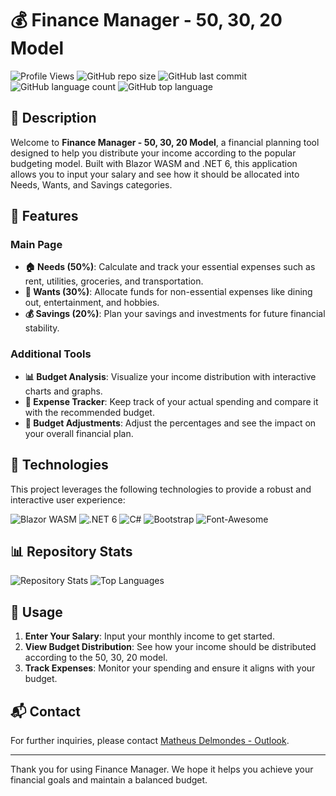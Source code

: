 # 💰 Finance Manager - 50, 30, 20 Model

![Profile Views](https://komarev.com/ghpvc/?username=MatheusDateu&style=for-the-badge&color=blue)
![GitHub repo size](https://img.shields.io/github/repo-size/MatheusDateu/WebSite503020BlazorWASM?style=for-the-badge&color=orange)
![GitHub last commit](https://img.shields.io/github/last-commit/MatheusDateu/WebSite503020BlazorWASM?style=for-the-badge&color=blue)
![GitHub language count](https://img.shields.io/github/languages/count/MatheusDateu/WebSite503020BlazorWASM?style=for-the-badge&color=orange)
![GitHub top language](https://img.shields.io/github/languages/top/MatheusDateu/WebSite503020BlazorWASM?style=for-the-badge&color=blue)

## 📜 Description

Welcome to **Finance Manager - 50, 30, 20 Model**, a financial planning tool designed to help you distribute your income according to the popular budgeting model. Built with Blazor WASM and .NET 6, this application allows you to input your salary and see how it should be allocated into Needs, Wants, and Savings categories.

## 🎨 Features

### Main Page
- **🏠 Needs (50%)**: Calculate and track your essential expenses such as rent, utilities, groceries, and transportation.
- **🎉 Wants (30%)**: Allocate funds for non-essential expenses like dining out, entertainment, and hobbies.
- **💰 Savings (20%)**: Plan your savings and investments for future financial stability.

### Additional Tools
- **📊 Budget Analysis**: Visualize your income distribution with interactive charts and graphs.
- **📝 Expense Tracker**: Keep track of your actual spending and compare it with the recommended budget.
- **🔄 Budget Adjustments**: Adjust the percentages and see the impact on your overall financial plan.

## 🚀 Technologies

This project leverages the following technologies to provide a robust and interactive user experience:

![Blazor WASM](https://img.shields.io/badge/Blazor_WASM-512BD4?style=for-the-badge&logo=blazor&logoColor=white)
![.NET 6](https://img.shields.io/badge/.NET-512BD4?style=for-the-badge&logo=dotnet&logoColor=white)
![C#](https://img.shields.io/badge/C%23-239120?style=for-the-badge&logo=c-sharp&logoColor=white)
![Bootstrap](https://img.shields.io/badge/Bootstrap-563D7C?style=for-the-badge&logo=bootstrap&logoColor=white)
![Font-Awesome](https://img.shields.io/badge/Font_Awesome-339AF0?style=for-the-badge&logo=font-awesome&logoColor=white)

## 📊 Repository Stats

![Repository Stats](https://github-readme-stats.vercel.app/api?username=MatheusDateu&repo=WebSite503020BlazorWASM&show_icons=true&theme=radical)
![Top Languages](https://github-readme-stats.vercel.app/api/top-langs/?username=MatheusDateu&repo=WebSite503020BlazorWASM&layout=compact&theme=radical)

## 🎯 Usage

1. **Enter Your Salary**: Input your monthly income to get started.
2. **View Budget Distribution**: See how your income should be distributed according to the 50, 30, 20 model.
3. **Track Expenses**: Monitor your spending and ensure it aligns with your budget.

## 📬 Contact

For further inquiries, please contact [Matheus Delmondes - Outlook](mailto:mdelmondes5@outlook.com).

---

Thank you for using Finance Manager. We hope it helps you achieve your financial goals and maintain a balanced budget.
